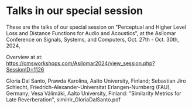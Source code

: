 # Talks in our special session

These are the talks of our special session on "Perceptual and Higher Level Loss and Distance Functions for Audio and Acoustics", at the Asilomar Conference on Signals, Systems, and Computers, Oct. 27th - Oct. 30th, 2024,

Overview at at: https://cmsworkshops.com/Asilomar2024/view_session.php?SessionID=1126


Gloria Dal Santo, Prawda Karolina, Aalto University, Finland; Sebastian Jiro Schlecht, Friedrich-Alexander-Universitat Erlangen-Nurnberg (FAU), Germany; Vesa Välimäki, Aalto University, Finland: "Similarity Metrics for Late Reverberation", similrir_GloriaDalSanto.pdf
